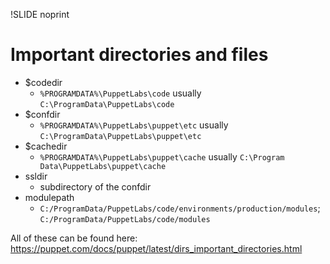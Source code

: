 !SLIDE noprint
# Important directories and files

* $codedir
  * `%PROGRAMDATA%\PuppetLabs\code` usually `C:\ProgramData\PuppetLabs\code`
* $confdir
  * `%PROGRAMDATA%\PuppetLabs\puppet\etc` usually `C:\ProgramData\PuppetLabs\puppet\etc`
* $cachedir
  * `%PROGRAMDATA%\PuppetLabs\puppet\cache` usually `C:\Program Data\PuppetLabs\puppet\cache`
* ssldir
  * subdirectory of the confdir
* modulepath
  * `C:/ProgramData/PuppetLabs/code/environments/production/modules`; `C:/ProgramData/PuppetLabs/code/modules`

All of these can be found here: https://puppet.com/docs/puppet/latest/dirs_important_directories.html

